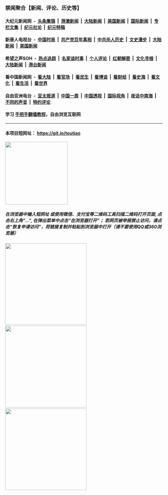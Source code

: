 ### 禁闻聚合【新闻、评论、历史等】

#### 大纪元新闻网 &nbsp;-&nbsp; [头条集锦](indexes/E头条集锦.md?t=02071933) &nbsp;|&nbsp; [港澳新闻](indexes/E港澳新闻.md?t=02071933)  &nbsp;|&nbsp; [大陆新闻](indexes/E大陆新闻.md?t=02071933) &nbsp;|&nbsp; [美国新闻](indexes/E美国新闻.md?t=02071933) &nbsp;|&nbsp; [国际新闻](indexes/E国际新闻.md?t=02071933) &nbsp;|&nbsp; [专栏文集](indexes/E专栏文集.md?t=02071933) &nbsp;|&nbsp; [纪元社论](indexes/E纪元社论.md?t=02071933) &nbsp;|&nbsp; [纪元特稿](indexes/E纪元特稿.md?t=02071933) 

#### 新唐人电视台 &nbsp;-&nbsp; [中国时局](indexes/N中国时局.md?t=02071933) &nbsp;|&nbsp; [共产党百年真相](indexes/N共产党百年真相.md?t=02071933) &nbsp;|&nbsp; [中共杀人历史](indexes/N中共杀人历史.md?t=02071933) &nbsp;|&nbsp; [文史漫步](indexes/N文史漫步.md?t=02071933) &nbsp;|&nbsp; [大陆新闻](indexes/N大陆新闻.md?t=02071933) &nbsp;|&nbsp; [美国新闻](indexes/N美国新闻.md?t=02071933)

#### 希望之声SOH &nbsp;-&nbsp; [热点追踪](indexes/H热点追踪.md?t=02071933) &nbsp;|&nbsp; [名家谈时事](indexes/H名家谈时事.md?t=02071933) &nbsp;|&nbsp; [个人评论](indexes/H个人评论.md?t=02071933)  &nbsp;|&nbsp; [红朝解密](indexes/H红朝解密.md?t=02071933) &nbsp;|&nbsp; [文化寻根](indexes/H文化寻根.md?t=02071933) &nbsp;|&nbsp; [大陆新闻](indexes/H大陆新闻.md?t=02071933) &nbsp;|&nbsp; [港台新闻](indexes/H港台新闻.md?t=02071933)

#### 看中国新闻网 &nbsp;-&nbsp; [看大陆](indexes/S看大陆.md?t=02071933) &nbsp;|&nbsp; [看官场](indexes/S看官场.md?t=02071933) &nbsp;|&nbsp; [看民生](indexes/S看民生.md?t=02071933)  &nbsp;|&nbsp; [看博谈](indexes/S看博谈.md?t=02071933) &nbsp;|&nbsp; [看财经](indexes/S看财经.md?t=02071933) &nbsp;|&nbsp; [看史海](indexes/S看史海.md?t=02071933) &nbsp;|&nbsp; [看文化](indexes/S看文化.md?t=02071933) &nbsp;|&nbsp; [看生活](indexes/S看生活.md?t=02071933) &nbsp;|&nbsp; [看世界](indexes/S看世界.md?t=02071933)

#### 自由亚洲电台 &nbsp;-&nbsp; [亚太报道](indexes/R亚太报道.md?t=02071933) &nbsp;|&nbsp; [中国一周](indexes/R中国一周.md?t=02071933) &nbsp;|&nbsp; [中国透视](indexes/R中国透视.md?t=02071933)  &nbsp;|&nbsp; [国际视角](indexes/R国际视角.md?t=02071933) &nbsp;|&nbsp; [夜话中南海](indexes/R夜话中南海.md?t=02071933) &nbsp;|&nbsp; [不同的声音](indexes/R不同的声音.md?t=02071933) &nbsp;|&nbsp; [特约评论](indexes/R特约评论.md?t=02071933)

#### 学习 [手把手翻墙教程](https://github.com/gfw-breaker/guides/wiki)，自由浏览互联网

----

#### 本项目短网址： https://git.io/toutiao
<img src="https://raw.githubusercontent.com/gfw-breaker/banned-news/master/scripts/img/qr.png" width="200px"/>  

##### 在浏览器中输入短网址 或使用微信、支付宝等二维码工具扫描二维码打开页面, 点击右上角"...", 在弹出菜单中点击“在浏览器打开”； 若网页被举报禁止访问，请点击“恢复申请访问”，将链接复制并粘贴到浏览器中打开（请不要使用QQ或360浏览器）

<img src="https://raw.githubusercontent.com/gfw-breaker/banned-news/master/scripts/img/1.png" width="260px"/> &nbsp; <img src="https://raw.githubusercontent.com/gfw-breaker/banned-news/master/scripts/img/2.png" width="260px"/> &nbsp; <img src="https://raw.githubusercontent.com/gfw-breaker/banned-news/master/scripts/img/3.png" width="260px"/>
